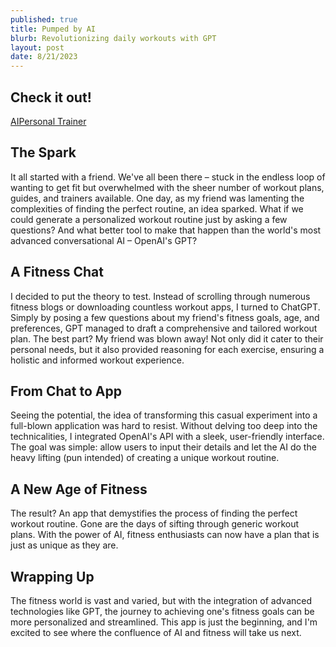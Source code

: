 ```yaml
---
published: true
title: Pumped by AI
blurb: Revolutionizing daily workouts with GPT
layout: post
date: 8/21/2023
---
```


## Check it out!

[AIPersonal Trainer](https://personal-trainer-blue.vercel.app/)

## The Spark

It all started with a friend. We've all been there – stuck in the endless loop of wanting to get fit but overwhelmed with the sheer number of workout plans, guides, and trainers available. One day, as my friend was lamenting the complexities of finding the perfect routine, an idea sparked. What if we could generate a personalized workout routine just by asking a few questions? And what better tool to make that happen than the world's most advanced conversational AI – OpenAI's GPT?

## A Fitness Chat

I decided to put the theory to test. Instead of scrolling through numerous fitness blogs or downloading countless workout apps, I turned to ChatGPT. Simply by posing a few questions about my friend's fitness goals, age, and preferences, GPT managed to draft a comprehensive and tailored workout plan. The best part? My friend was blown away! Not only did it cater to their personal needs, but it also provided reasoning for each exercise, ensuring a holistic and informed workout experience.

## From Chat to App

Seeing the potential, the idea of transforming this casual experiment into a full-blown application was hard to resist. Without delving too deep into the technicalities, I integrated OpenAI's API with a sleek, user-friendly interface. The goal was simple: allow users to input their details and let the AI do the heavy lifting (pun intended) of creating a unique workout routine.

## A New Age of Fitness

The result? An app that demystifies the process of finding the perfect workout routine. Gone are the days of sifting through generic workout plans. With the power of AI, fitness enthusiasts can now have a plan that is just as unique as they are.

## Wrapping Up

The fitness world is vast and varied, but with the integration of advanced technologies like GPT, the journey to achieving one's fitness goals can be more personalized and streamlined. This app is just the beginning, and I'm excited to see where the confluence of AI and fitness will take us next.
